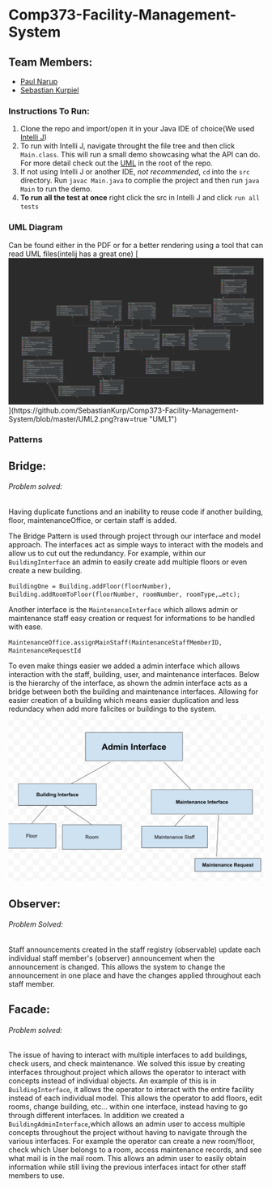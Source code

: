 # Comp373-Facility-Management-System

## Team Members:

- [Paul Narup](https://github.com/paulNarup "Paul Narup")
- [Sebastian Kurpiel](http://github.com/SebastianKurp "Sebastian Kurpiel")

### Instructions To Run:

1. Clone the repo and import/open it in your Java IDE of choice(We used[ Intelli J](https://www.jetbrains.com/idea/ " Intelli J"))
2. To run with Intelli J, navigate throught the file tree and then click `Main.class`. This will run a small demo showcasing what the API can do. For more detail check out the [ UML](https://github.com/SebastianKurp/Comp373-Facility-Management-System/blob/master/UML1.PNG " UML") in the root of the repo.
3. If not using Intelli J or another IDE, _not recommended_, `cd` into the `src` directory. Run `javac Main.java` to complie the project and then run `java Main` to run the demo.
4. **To run all the test at once** right click the src in Intelli J and click `run all tests`

### UML Diagram

Can be found either in the PDF or for a better rendering using a tool that can read UML files(intelij has a great one)
[![UML2](https://github.com/SebastianKurp/Comp373-Facility-Management-System/blob/master/UML2.png?raw=true"UML1")](https://github.com/SebastianKurp/Comp373-Facility-Management-System/blob/master/UML2.png?raw=true "UML1")

### Patterns 
## Bridge:
###### Problem solved:
Having duplicate functions and an inability to reuse code if another building, floor, maintenanceOffice, or certain staff is added.

The Bridge Pattern is used through project through our interface and model approach. The interfaces act as simple ways to interact with the models and allow us to cut out the redundancy.  For example, within our `BuildingInterface` an admin to easily create add multiple floors or even create a new building.
```
BuildingOne = Building.addFloor(floorNumber), Building.addRoomToFloor(floorNumber, roomNumber, roomType,…etc);

```
Another interface is the `MaintenanceInterface` which allows admin or maintenance staff easy creation or request for informations to be handled with ease.
```
MaintenanceOffice.assignMainStaff(MaintenanceStaffMemberID, MaintenanceRequestId
```

To even make things easier we added a admin interface which allows interaction with the staff, building, user, and maintenance interfaces. Below is the hierarchy of the interface, as shown the admin interface acts as a bridge between both the building and maintenance interfaces. Allowing for easier creation of a building which means easier duplication and less redundacy when add more falicites or buildings to the system.
[![BridgePattern](https://github.com/SebastianKurp/Comp373-Facility-Management-System/blob/master/bridge.png?raw=true)](Fhttps://github.com/SebastianKurp/Comp373-Facility-Management-System/blob/master/bridge.png?raw=true)

## Observer:
###### Problem Solved:
Staff announcements created in the staff registry (observable) update each individual staff member's (observer) announcement when the announcement is changed. This allows the system to change the announcement in one place and have the changes applied throughout each staff member.

## Facade:
###### Problem solved:
The issue of having to interact with multiple interfaces to add buildings, check users, and check maintenance.
We solved this issue by creating interfaces throughout project which allows the operator to interact with concepts instead of individual objects.
An example of this is in `BuildingInterface`, it allows the operator to interact with the entire facility instead of each individual model. 
This allows the operator to add floors, edit rooms, change building, etc... within one interface, instead having to go through different interfaces.
In addition we created a `BuildingAdminInterface`,which allows an admin user to access multiple concepts throughout the project without having to navigate through the various interfaces.
For example the operator can create a new room/floor, check which User belongs to a room, access maintenance records, and see what mail is in the mail room.
This allows an admin user to easily obtain information while still living the previous interfaces intact for other staff members to use.
